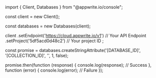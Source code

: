 import { Client, Databases } from "@appwrite.io/console";

const client = new Client();

const databases = new Databases(client);

client
    .setEndpoint('https://cloud.appwrite.io/v1') // Your API Endpoint
    .setProject('5df5acd0d48c2') // Your project ID
;

const promise = databases.createStringAttribute('[DATABASE_ID]', '[COLLECTION_ID]', '', 1, false);

promise.then(function (response) {
    console.log(response); // Success
}, function (error) {
    console.log(error); // Failure
});